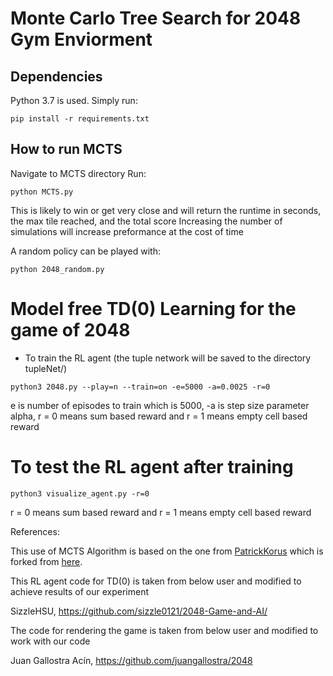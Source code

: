 # Monte Carlo Tree Search for 2048 Gym Enviorment

## Dependencies
Python 3.7 is used. Simply run:

```shell script
pip install -r requirements.txt
````

## How to run MCTS
Navigate to MCTS directory
Run:
````
python MCTS.py
````

This is likely to win or get very close and will return the runtime in seconds, the max tile reached, and the total score
Increasing the number of simulations will increase preformance at the cost of time

A random policy can be played with:
````
python 2048_random.py
````

# Model free TD(0) Learning for the game of 2048
	
* To train the RL agent (the tuple network will be saved to the directory tupleNet/)	
````	
python3 2048.py --play=n --train=on -e=5000 -a=0.0025 -r=0        
````
 e is number of episodes to train which is 5000, 
 -a is step size parameter alpha, 
 r = 0 means sum based reward and r = 1 means empty cell based reward	
	
# To test the RL agent after training	
````
python3 visualize_agent.py -r=0		
````
 r = 0 means sum based reward and r = 1 means empty cell based reward		
	
	

References:

This use of MCTS Algorithm is based on the one from [PatrickKorus](https://github.com/PatrickKorus/mcts-general) which is 
forked from [here](https://github.com/werner-duvaud/muzero-general).

This RL agent code for TD(0) is taken from below user and modified to achieve results of our experiment

SizzleHSU, https://github.com/sizzle0121/2048-Game-and-AI/

The code for rendering the game is taken from below user and modified to work with our code

Juan Gallostra Acín, https://github.com/juangallostra/2048